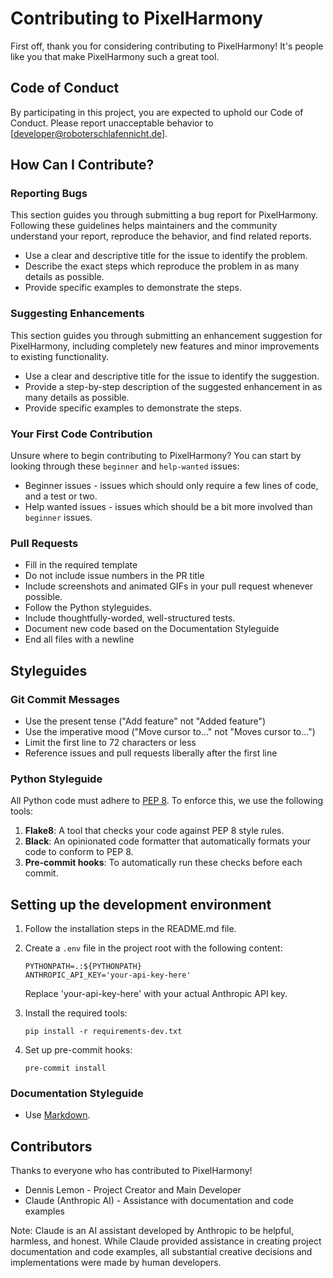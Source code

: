 # Contributing to PixelHarmony

First off, thank you for considering contributing to PixelHarmony! It's people like you that make PixelHarmony such a great tool.

## Code of Conduct

By participating in this project, you are expected to uphold our Code of Conduct. Please report unacceptable behavior to [developer@roboterschlafennicht.de].

## How Can I Contribute?

### Reporting Bugs

This section guides you through submitting a bug report for PixelHarmony. Following these guidelines helps maintainers and the community understand your report, reproduce the behavior, and find related reports.

- Use a clear and descriptive title for the issue to identify the problem.
- Describe the exact steps which reproduce the problem in as many details as possible.
- Provide specific examples to demonstrate the steps.

### Suggesting Enhancements

This section guides you through submitting an enhancement suggestion for PixelHarmony, including completely new features and minor improvements to existing functionality.

- Use a clear and descriptive title for the issue to identify the suggestion.
- Provide a step-by-step description of the suggested enhancement in as many details as possible.
- Provide specific examples to demonstrate the steps.

### Your First Code Contribution

Unsure where to begin contributing to PixelHarmony? You can start by looking through these `beginner` and `help-wanted` issues:

- Beginner issues - issues which should only require a few lines of code, and a test or two.
- Help wanted issues - issues which should be a bit more involved than `beginner` issues.

### Pull Requests

- Fill in the required template
- Do not include issue numbers in the PR title
- Include screenshots and animated GIFs in your pull request whenever possible.
- Follow the Python styleguides.
- Include thoughtfully-worded, well-structured tests.
- Document new code based on the Documentation Styleguide
- End all files with a newline

## Styleguides

### Git Commit Messages

- Use the present tense ("Add feature" not "Added feature")
- Use the imperative mood ("Move cursor to..." not "Moves cursor to...")
- Limit the first line to 72 characters or less
- Reference issues and pull requests liberally after the first line

### Python Styleguide

All Python code must adhere to [PEP 8](https://www.python.org/dev/peps/pep-0008/). To enforce this, we use the following tools:

1. **Flake8**: A tool that checks your code against PEP 8 style rules.
2. **Black**: An opinionated code formatter that automatically formats your code to conform to PEP 8.
3. **Pre-commit hooks**: To automatically run these checks before each commit.

## Setting up the development environment

1. Follow the installation steps in the README.md file.

2. Create a `.env` file in the project root with the following content:
   ```
   PYTHONPATH=.:${PYTHONPATH}
   ANTHROPIC_API_KEY='your-api-key-here'
   ```
   Replace 'your-api-key-here' with your actual Anthropic API key.

3. Install the required tools:
   ```
   pip install -r requirements-dev.txt
   ```

4. Set up pre-commit hooks:
   ```
   pre-commit install
   ```


### Documentation Styleguide

- Use [Markdown](https://daringfireball.net/projects/markdown).

## Contributors

Thanks to everyone who has contributed to PixelHarmony!

- Dennis Lemon - Project Creator and Main Developer
- Claude (Anthropic AI) - Assistance with documentation and code examples

Note: Claude is an AI assistant developed by Anthropic to be helpful, harmless, and honest. While Claude provided assistance in creating project documentation and code examples, all substantial creative decisions and implementations were made by human developers.

